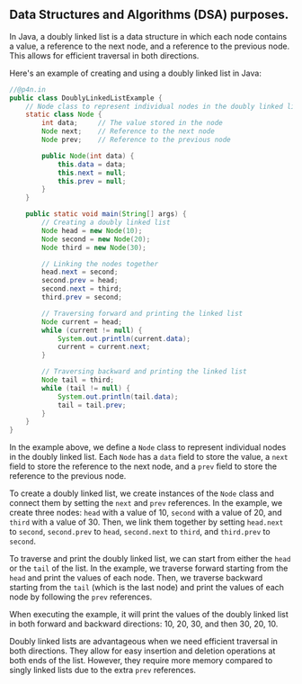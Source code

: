 ## Data Structures and Algorithms (DSA) purposes.

In Java, a doubly linked list is a data structure in which each node contains a value, a reference to the next node, and a reference to the previous node. This allows for efficient traversal in both directions.

Here's an example of creating and using a doubly linked list in Java:

```java
//@p4n.in
public class DoublyLinkedListExample {
    // Node class to represent individual nodes in the doubly linked list
    static class Node {
        int data;     // The value stored in the node
        Node next;    // Reference to the next node
        Node prev;    // Reference to the previous node

        public Node(int data) {
            this.data = data;
            this.next = null;
            this.prev = null;
        }
    }

    public static void main(String[] args) {
        // Creating a doubly linked list
        Node head = new Node(10);
        Node second = new Node(20);
        Node third = new Node(30);

        // Linking the nodes together
        head.next = second;
        second.prev = head;
        second.next = third;
        third.prev = second;

        // Traversing forward and printing the linked list
        Node current = head;
        while (current != null) {
            System.out.println(current.data);
            current = current.next;
        }

        // Traversing backward and printing the linked list
        Node tail = third;
        while (tail != null) {
            System.out.println(tail.data);
            tail = tail.prev;
        }
    }
}
```

In the example above, we define a `Node` class to represent individual nodes in the doubly linked list. Each `Node` has a `data` field to store the value, a `next` field to store the reference to the next node, and a `prev` field to store the reference to the previous node.

To create a doubly linked list, we create instances of the `Node` class and connect them by setting the `next` and `prev` references. In the example, we create three nodes: `head` with a value of 10, `second` with a value of 20, and `third` with a value of 30. Then, we link them together by setting `head.next` to `second`, `second.prev` to `head`, `second.next` to `third`, and `third.prev` to `second`.

To traverse and print the doubly linked list, we can start from either the `head` or the `tail` of the list. In the example, we traverse forward starting from the `head` and print the values of each node. Then, we traverse backward starting from the `tail` (which is the last node) and print the values of each node by following the `prev` references.

When executing the example, it will print the values of the doubly linked list in both forward and backward directions: 10, 20, 30, and then 30, 20, 10.

Doubly linked lists are advantageous when we need efficient traversal in both directions. They allow for easy insertion and deletion operations at both ends of the list. However, they require more memory compared to singly linked lists due to the extra `prev` references.
